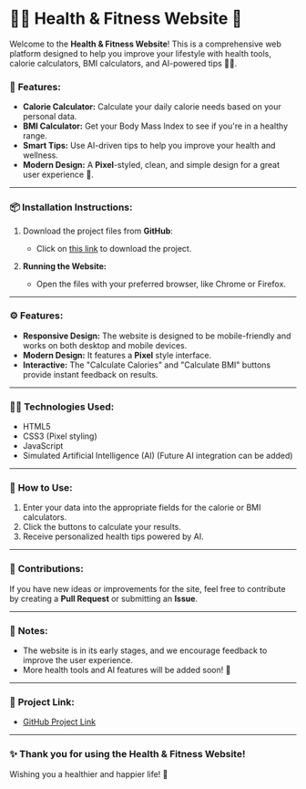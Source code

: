 # 🏋️‍♂️ **Health & Fitness Website** 💪

Welcome to the **Health & Fitness Website**! This is a comprehensive web platform designed to help you improve your lifestyle with health tools, calorie calculators, BMI calculators, and AI-powered tips 🧠✨.

### 🚀 **Features:**
- **Calorie Calculator:** Calculate your daily calorie needs based on your personal data.
- **BMI Calculator:** Get your Body Mass Index to see if you're in a healthy range.
- **Smart Tips:** Use AI-driven tips to help you improve your health and wellness.
- **Modern Design:** A **Pixel**-styled, clean, and simple design for a great user experience 🎨.

---

### 📦 **Installation Instructions:**

1. Download the project files from **GitHub**:
   - Click on [this link](https://github.com/TheRealJ2D/JHealth) to download the project.

2. **Running the Website:**
   - Open the files with your preferred browser, like Chrome or Firefox.

---

### ⚙️ **Features:**
- **Responsive Design:** The website is designed to be mobile-friendly and works on both desktop and mobile devices.
- **Modern Design:** It features a **Pixel** style interface.
- **Interactive:** The "Calculate Calories" and "Calculate BMI" buttons provide instant feedback on results.
  
---

### 👨‍💻 **Technologies Used:**
- HTML5
- CSS3 (Pixel styling)
- JavaScript
- Simulated Artificial Intelligence (AI) (Future AI integration can be added)

---

### 📝 **How to Use:**
1. Enter your data into the appropriate fields for the calorie or BMI calculators.
2. Click the buttons to calculate your results.
3. Receive personalized health tips powered by AI.

---

### 🌟 **Contributions:**
If you have new ideas or improvements for the site, feel free to contribute by creating a **Pull Request** or submitting an **Issue**.

---

### 💬 **Notes:**
- The website is in its early stages, and we encourage feedback to improve the user experience.
- More health tools and AI features will be added soon! 🚀

---

### 🏅 **Project Link:**
- [GitHub Project Link](https://github.com/TheRealJ2D/JHealth)

---

### ✨ **Thank you for using the Health & Fitness Website!**
Wishing you a healthier and happier life! 🌿
